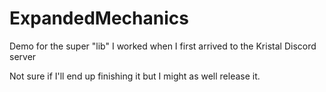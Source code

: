 # ExpandedMechanics
Demo for the super "lib" I worked when I first arrived to the Kristal Discord server

Not sure if I'll end up finishing it but I might as well release it.
